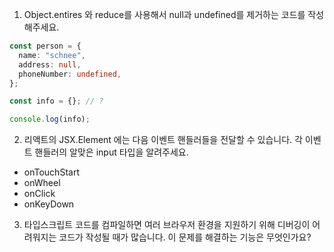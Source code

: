 1. Object.entires 와 reduce를 사용해서 null과 undefined를 제거하는 코드를 작성해주세요.

```typescript
const person = {
  name: "schnee",
  address: null,
  phoneNumber: undefined,
};

const info = {}; // ?

console.log(info);
```

2. 리액트의 JSX.Element 에는 다음 이벤트 핸들러들을 전달할 수 있습니다. 각 이벤트 핸들러의 알맞은 input 타입을 알려주세요.

- onTouchStart
- onWheel
- onClick
- onKeyDown

3. 타입스크립트 코드를 컴파일하면 여러 브라우저 환경을 지원하기 위해 디버깅이 어려워지는 코드가 작성될 때가 많습니다. 이 문제를 해결하는 기능은 무엇인가요?
